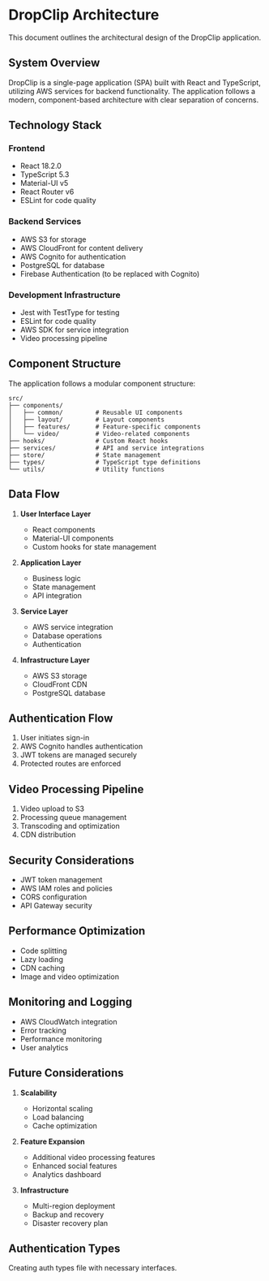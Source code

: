 # DropClip Architecture

This document outlines the architectural design of the DropClip application.

## System Overview

DropClip is a single-page application (SPA) built with React and TypeScript, utilizing AWS services for backend functionality. The application follows a modern, component-based architecture with clear separation of concerns.

## Technology Stack

### Frontend
- React 18.2.0
- TypeScript 5.3
- Material-UI v5
- React Router v6
- ESLint for code quality

### Backend Services
- AWS S3 for storage
- AWS CloudFront for content delivery
- AWS Cognito for authentication
- PostgreSQL for database
- Firebase Authentication (to be replaced with Cognito)

### Development Infrastructure
- Jest with TestType for testing
- ESLint for code quality
- AWS SDK for service integration
- Video processing pipeline

## Component Structure

The application follows a modular component structure:

```
src/
├── components/
│   ├── common/         # Reusable UI components
│   ├── layout/         # Layout components
│   ├── features/       # Feature-specific components
│   └── video/          # Video-related components
├── hooks/              # Custom React hooks
├── services/           # API and service integrations
├── store/              # State management
├── types/              # TypeScript type definitions
└── utils/              # Utility functions
```

## Data Flow

1. **User Interface Layer**
   - React components
   - Material-UI components
   - Custom hooks for state management

2. **Application Layer**
   - Business logic
   - State management
   - API integration

3. **Service Layer**
   - AWS service integration
   - Database operations
   - Authentication

4. **Infrastructure Layer**
   - AWS S3 storage
   - CloudFront CDN
   - PostgreSQL database

## Authentication Flow

1. User initiates sign-in
2. AWS Cognito handles authentication
3. JWT tokens are managed securely
4. Protected routes are enforced

## Video Processing Pipeline

1. Video upload to S3
2. Processing queue management
3. Transcoding and optimization
4. CDN distribution

## Security Considerations

- JWT token management
- AWS IAM roles and policies
- CORS configuration
- API Gateway security

## Performance Optimization

- Code splitting
- Lazy loading
- CDN caching
- Image and video optimization

## Monitoring and Logging

- AWS CloudWatch integration
- Error tracking
- Performance monitoring
- User analytics

## Future Considerations

1. **Scalability**
   - Horizontal scaling
   - Load balancing
   - Cache optimization

2. **Feature Expansion**
   - Additional video processing features
   - Enhanced social features
   - Analytics dashboard

3. **Infrastructure**
   - Multi-region deployment
   - Backup and recovery
   - Disaster recovery plan

## Authentication Types

Creating auth types file with necessary interfaces.